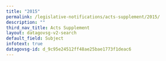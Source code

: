 ```yaml
---
title: "2015"
permalink: /legislative-notifications/acts-supplement/2015/
description: ""
third_nav_title: Acts Supplement
layout: datagovsg-v2-search
default_field: Subject
infotext: true
datagovsg-id: d_9c95e24512ff48ae25bae1773f1deac6
---
```

